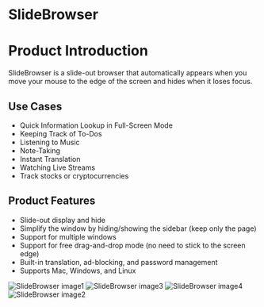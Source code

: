 # SlideBrowser

# Product Introduction

SlideBrowser is a slide-out browser that automatically appears when you move your mouse to the edge of the screen and hides when it loses focus.

## Use Cases

* Quick Information Lookup in Full-Screen Mode
* Keeping Track of To-Dos
* Listening to Music
* Note-Taking
* Instant Translation
* Watching Live Streams
* Track stocks or cryptocurrencies

## Product Features

* Slide-out display and hide
* Simplify the window by hiding/showing the sidebar (keep only the page)
* Support for multiple windows
* Support for free drag-and-drop mode (no need to stick to the screen edge)
* Built-in translation, ad-blocking, and password management
* Supports Mac, Windows, and Linux

![SlideBrowser image1](https://i.miji.bid/2025/02/21/873e3d7a823e46a0683ba55c48f03016.gif)
![SlideBrowser image3](https://i.miji.bid/2025/02/21/d9136c075e8fa72827897c64ce7a17ed.gif)
![SlideBrowser image4](https://i.miji.bid/2025/02/21/163345ada4ebc5205fef73c0a30c512c.gif)
![SlideBrowser image2](https://i.miji.bid/2025/03/02/740392cd75f5e1f13de81772ecfe5faa.gif)
